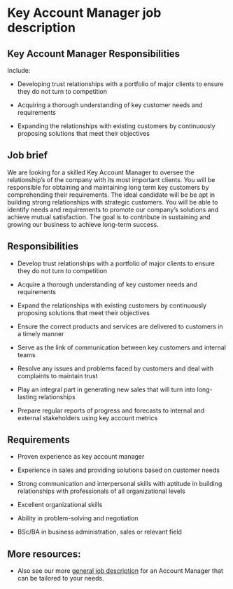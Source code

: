 # Key Account Manager job description


## Key Account Manager Responsibilities

Include:

* Developing trust relationships with a portfolio of major clients to ensure they do not turn to competition

* Acquiring a thorough understanding of key customer needs and requirements

* Expanding the relationships with existing customers by continuously proposing solutions that meet their objectives


## Job brief

We are looking for a skilled Key Account Manager to oversee the relationship’s of the company with its most important clients. You will be responsible for obtaining and maintaining long term key customers by comprehending their requirements.
The ideal candidate will be be apt in building strong relationships with strategic customers. You will be able to identify needs and requirements to promote our company’s solutions and achieve mutual satisfaction.
The goal is to contribute in sustaining and growing our business to achieve long-term success.


## Responsibilities

* Develop trust relationships with a portfolio of major clients to ensure they do not turn to competition

* Acquire a thorough understanding of key customer needs and requirements

* Expand the relationships with existing customers by continuously proposing solutions that meet their objectives

* Ensure the correct products and services are delivered to customers in a timely manner

* Serve as the link of communication between key customers and internal teams

* Resolve any issues and problems faced by customers and deal with complaints to maintain trust

* Play an integral part in generating new sales that will turn into long-lasting relationships

* Prepare regular reports of progress and forecasts to internal and external stakeholders using key account metrics


## Requirements

* Proven experience as key account manager

* Experience in sales and providing solutions based on customer needs

* Strong communication and interpersonal skills with aptitude in building relationships with professionals of all organizational levels

* Excellent organizational skills

* Ability in problem-solving and negotiation

* BSc/BA in business administration, sales or relevant field

## More resources:
* Also see our more <a href="https://resources.workable.com/account-manager-job-description">general job description</a> for an Account Manager that can be tailored to your needs.
